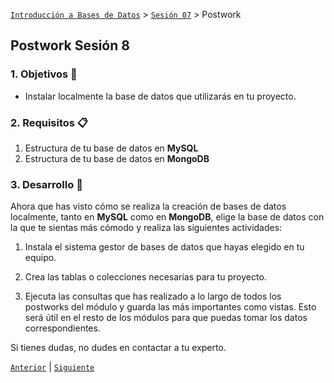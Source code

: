 [`Introducción a Bases de Datos`](../../Readme.md) > [`Sesión 07`](../Readme.md) > Postwork

## Postwork Sesión 8

### 1. Objetivos :dart:
- Instalar localmente la base de datos que utilizarás en tu proyecto.

### 2. Requisitos :clipboard:
1. Estructura de tu base de datos en __MySQL__
1. Estructura de tu base de datos en __MongoDB__

### 3. Desarrollo :rocket:
Ahora que has visto cómo se realiza la creación de bases de datos localmente, tanto en __MySQL__ como en __MongoDB__,
elige la base de datos con la que te sientas más cómodo y realiza las siguientes actividades:

1. Instala el sistema gestor de bases de datos que hayas elegido en tu equipo.

1. Crea las tablas o colecciones necesarias para tu proyecto.

1. Ejecuta las consultas que has realizado a lo largo de todos los postworks del módulo y guarda las más importantes
como vistas. Esto será útil en el resto de los módulos para que puedas tomar los datos correspondientes.

Si tienes dudas, no dudes en contactar a tu experto. 

[`Anterior`](../Readme.md#4-postwork-memo) | [`Siguiente`](../Readme.md#4-postwork-memo)      
